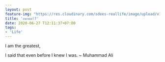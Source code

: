 ```yaml
---
layout: post
feature-img: "https://res.cloudinary.com/sdees-reallife/image/upload/v1555658919/sample_feature_img.png"
title: 'อนาคต!?'
date: 2020-06-27 T12:11:37+07:00
tags:
- 'Life'
---
```

I am the greatest,

<i class="fa fa-child" style="color:plum"></i>

I said that even before I knew I was. ~ Muhammad Ali
